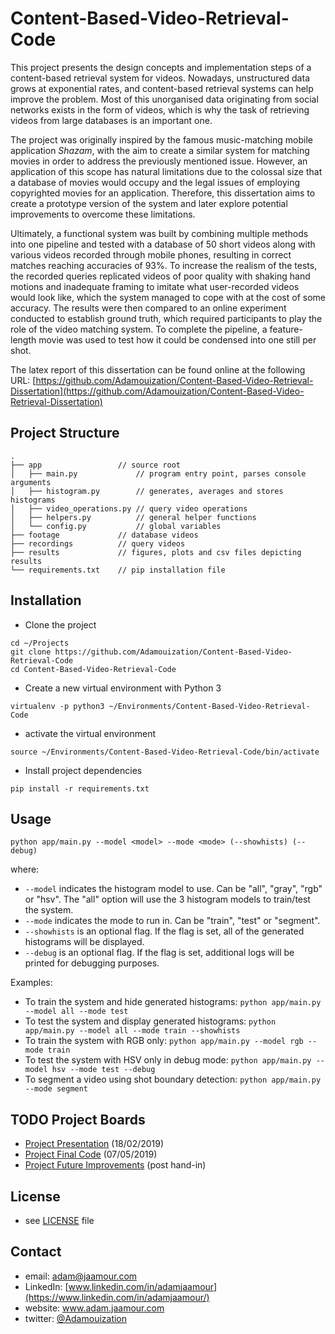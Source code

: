 # Content-Based-Video-Retrieval-Code

This project presents the design concepts and implementation steps of a content-based retrieval system for videos. Nowadays, unstructured data grows at exponential rates, and content-based retrieval systems can help improve the problem. Most of this unorganised data originating from social networks exists in the form of videos, which is why the task of retrieving videos from large databases is an important one.

The project was originally inspired by the famous music-matching mobile application *Shazam*, with the aim to create a similar system for matching movies in order to address the previously mentioned issue. However, an application of this scope has natural limitations due to the colossal size that a database of movies would occupy and the legal issues of employing copyrighted movies for an application. Therefore, this dissertation aims to create a prototype version of the system and later explore potential improvements to overcome these limitations.

Ultimately, a functional system was built by combining multiple methods into one pipeline and tested with a database of 50 short videos along with various videos recorded through mobile phones, resulting in correct matches reaching accuracies of 93\%. To increase the realism of the tests, the recorded queries replicated videos of poor quality with shaking hand motions and inadequate framing to imitate what user-recorded videos would look like, which the system managed to cope with at the cost of some accuracy. The results were then compared to an online experiment conducted to establish ground truth, which required participants to play the role of the video matching system. To complete the pipeline, a feature-length movie was used to test how it could be condensed into one still per shot.

The latex report of this dissertation can be found online at the following URL: [https://github.com/Adamouization/Content-Based-Video-Retrieval-Dissertation](https://github.com/Adamouization/Content-Based-Video-Retrieval-Dissertation)


## Project Structure

```
.
├── app                 // source root
│   ├── main.py             // program entry point, parses console arguments
│   ├── histogram.py        // generates, averages and stores histograms
│   ├── video_operations.py // query video operations
│   ├── helpers.py          // general helper functions
│   └── config.py           // global variables
├── footage             // database videos
├── recordings          // query videos
├── results             // figures, plots and csv files depicting results
└── requirements.txt    // pip installation file
```

## Installation

* Clone the project
```
cd ~/Projects
git clone https://github.com/Adamouization/Content-Based-Video-Retrieval-Code
cd Content-Based-Video-Retrieval-Code
```

* Create a new virtual environment with Python 3

`virtualenv -p python3 ~/Environments/Content-Based-Video-Retrieval-Code`

* activate the virtual environment

`source ~/Environments/Content-Based-Video-Retrieval-Code/bin/activate`

* Install project dependencies

`pip install -r requirements.txt`

## Usage

```
python app/main.py --model <model> --mode <mode> (--showhists) (--debug)
```

where:

* `--model` indicates the histogram model to use. Can be "all", "gray", "rgb" or "hsv". The "all" option will use the 3 histogram models to train/test the system.
* `--mode` indicates the mode to run in. Can be "train", "test" or "segment".
* `--showhists` is an optional flag. If the flag is set, all of the generated histograms will be displayed.
* `--debug` is an optional flag. If the flag is set, additional logs will be printed for debugging purposes.

Examples:

* To train the system and hide generated histograms: `python app/main.py --model all --mode test`
* To test the system and display generated histograms: `python app/main.py --model all --mode train --showhists`
* To train the system with RGB only: `python app/main.py --model rgb --mode train`
* To test the system with HSV only in debug mode: `python app/main.py --model hsv --mode test --debug`
* To segment a video using shot boundary detection: `python app/main.py --mode segment`

## TODO Project Boards

* [Project Presentation](https://github.com/Adamouization/Content-Based-Video-Retrieval-Code/projects/1) (18/02/2019)
* [Project Final Code](https://github.com/Adamouization/Content-Based-Video-Retrieval-Code/projects/2) (07/05/2019)
* [Project Future Improvements](https://github.com/Adamouization/Content-Based-Video-Retrieval-Code/projects/3) (post hand-in)

## License

* see [LICENSE](https://github.com/Adamouization/Content-Based-Video-Retrieval-Code/blob/master/LICENSE) file

## Contact
* email: adam@jaamour.com
* LinkedIn: [www.linkedin.com/in/adamjaamour](https://www.linkedin.com/in/adamjaamour/)
* website: www.adam.jaamour.com
* twitter: [@Adamouization](https://twitter.com/Adamouization)
